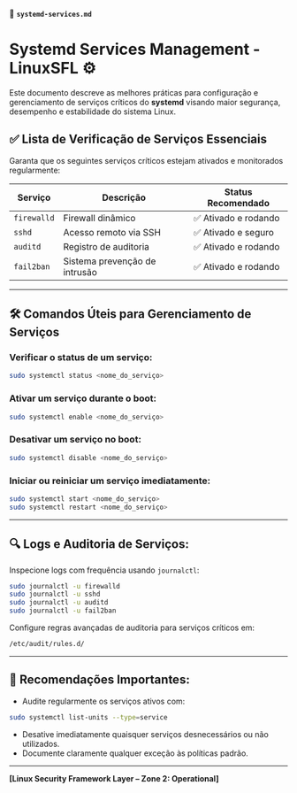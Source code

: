 📄 **`systemd-services.md`**

# Systemd Services Management - LinuxSFL ⚙️

Este documento descreve as melhores práticas para configuração e gerenciamento de serviços críticos do **systemd** visando maior segurança, desempenho e estabilidade do sistema Linux.

## ✅ Lista de Verificação de Serviços Essenciais

Garanta que os seguintes serviços críticos estejam ativados e monitorados regularmente:

| Serviço       | Descrição                    | Status Recomendado   |
|---------------|------------------------------|----------------------|
| `firewalld`   | Firewall dinâmico            | ✅ Ativado e rodando |
| `sshd`        | Acesso remoto via SSH        | ✅ Ativado e seguro  |
| `auditd`      | Registro de auditoria        | ✅ Ativado e rodando |
| `fail2ban`    | Sistema prevenção de intrusão| ✅ Ativado e rodando |

---

## 🛠️ Comandos Úteis para Gerenciamento de Serviços

### Verificar o status de um serviço:

```bash
sudo systemctl status <nome_do_serviço>
```

### Ativar um serviço durante o boot:

```bash
sudo systemctl enable <nome_do_serviço>
```

### Desativar um serviço no boot:

```bash
sudo systemctl disable <nome_do_serviço>
```

### Iniciar ou reiniciar um serviço imediatamente:

```bash
sudo systemctl start <nome_do_serviço>
sudo systemctl restart <nome_do_serviço>
```

---

## 🔍 Logs e Auditoria de Serviços:

Inspecione logs com frequência usando `journalctl`:

```bash
sudo journalctl -u firewalld
sudo journalctl -u sshd
sudo journalctl -u auditd
sudo journalctl -u fail2ban
```

Configure regras avançadas de auditoria para serviços críticos em:

```bash
/etc/audit/rules.d/
```

---

## 📌 Recomendações Importantes:

- Audite regularmente os serviços ativos com:

```bash
sudo systemctl list-units --type=service
```

- Desative imediatamente quaisquer serviços desnecessários ou não utilizados.
- Documente claramente qualquer exceção às políticas padrão.

---

**[Linux Security Framework Layer – Zone 2: Operational]**
